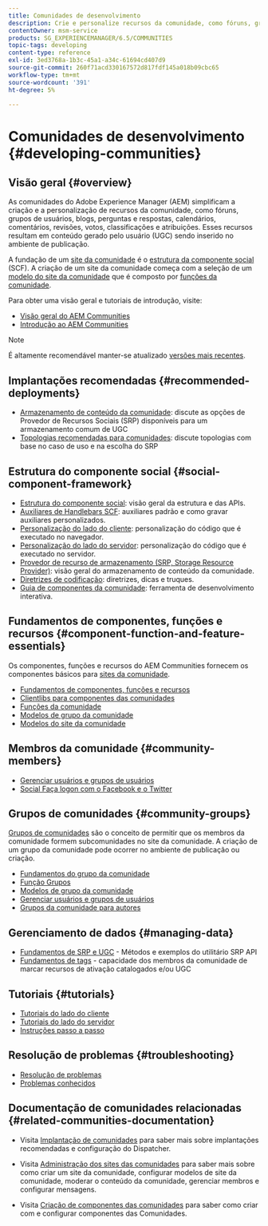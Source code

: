 ```yaml
---
title: Comunidades de desenvolvimento
description: Crie e personalize recursos da comunidade, como fóruns, grupos de usuários e muito mais.
contentOwner: msm-service
products: SG_EXPERIENCEMANAGER/6.5/COMMUNITIES
topic-tags: developing
content-type: reference
exl-id: 3ed3768a-1b3c-45a1-a34c-61694cd407d9
source-git-commit: 260f71acd330167572d817fdf145a018b09cbc65
workflow-type: tm+mt
source-wordcount: '391'
ht-degree: 5%

---
```


# Comunidades de desenvolvimento  {#developing-communities}

## Visão geral {#overview}

As comunidades do Adobe Experience Manager (AEM) simplificam a criação e a personalização de recursos da comunidade, como fóruns, grupos de usuários, blogs, perguntas e respostas, calendários, comentários, revisões, votos, classificações e atribuições. Esses recursos resultam em conteúdo gerado pelo usuário (UGC) sendo inserido no ambiente de publicação.

A fundação de um [site da comunidade](overview.md#communitiessites) é o [estrutura da componente social](scf.md) (SCF). A criação de um site da comunidade começa com a seleção de um [modelo do site da comunidade](sites-console.md) que é composto por [funções da comunidade](functions.md).

Para obter uma visão geral e tutoriais de introdução, visite:

* [Visão geral do AEM Communities](overview.md)
* [Introdução ao AEM Communities](getting-started.md)

>[!NOTE]
> 
>É altamente recomendável manter-se atualizado [versões mais recentes](deploy-communities.md#latest-releases).

## Implantações recomendadas {#recommended-deployments}

* [Armazenamento de conteúdo da comunidade](working-with-srp.md): discute as opções de Provedor de Recursos Sociais (SRP) disponíveis para um armazenamento comum de UGC
* [Topologias recomendadas para comunidades](topologies.md): discute topologias com base no caso de uso e na escolha do SRP

## Estrutura do componente social {#social-component-framework}

* [Estrutura do componente social](scf.md): visão geral da estrutura e das APIs.
* [Auxiliares de Handlebars SCF](handlebars-helpers.md): auxiliares padrão e como gravar auxiliares personalizados.
* [Personalização do lado do cliente](client-customize.md): personalização do código que é executado no navegador.
* [Personalização do lado do servidor](server-customize.md): personalização do código que é executado no servidor.
* [Provedor de recurso de armazenamento (SRP, Storage Resource Provider)](srp.md): visão geral do armazenamento de conteúdo da comunidade.
* [Diretrizes de codificação](code-guide.md): diretrizes, dicas e truques.
* [Guia de componentes da comunidade](components-guide.md): ferramenta de desenvolvimento interativa.

## Fundamentos de componentes, funções e recursos {#component-function-and-feature-essentials}

Os componentes, funções e recursos do AEM Communities fornecem os componentes básicos para [sites da comunidade](sites-console.md).

* [Fundamentos de componentes, funções e recursos](essentials.md)
* [Clientlibs para componentes das comunidades](clientlibs.md)
* [Funções da comunidade](functions.md)
* [Modelos de grupo da comunidade](tools-groups.md)
* [Modelos do site da comunidade](sites.md)

## Membros da comunidade {#community-members}

* [Gerenciar usuários e grupos de usuários](users.md)
* [Social Faça logon com o Facebook e o Twitter](social-login.md)

## Grupos de comunidades {#community-groups}

[Grupos de comunidades](overview.md#communitygroups) são o conceito de permitir que os membros da comunidade formem subcomunidades no site da comunidade. A criação de um grupo da comunidade pode ocorrer no ambiente de publicação ou criação.

* [Fundamentos do grupo da comunidade](essentials-groups.md)
* [Função Grupos](functions.md#groups-function)
* [Modelos de grupo da comunidade](tools-groups.md)
* [Gerenciar usuários e grupos de usuários](users.md)
* [Grupos da comunidade para autores](creating-groups.md)

## Gerenciamento de dados {#managing-data}

* [Fundamentos de SRP e UGC](srp-and-ugc.md) - Métodos e exemplos do utilitário SRP API
* [Fundamentos de tags](tag.md) - capacidade dos membros da comunidade de marcar recursos de ativação catalogados e/ou UGC

## Tutoriais {#tutorials}

* [Tutoriais do lado do cliente](tutorials.md#client-side-customization)
* [Tutoriais do lado do servidor](tutorials.md#server-side-customization)
* [Instruções passo a passo](tutorials.md#how-to-instructions)

## Resolução de problemas {#troubleshooting}

* [Resolução de problemas](troubleshooting.md)
* [Problemas conhecidos](/help/release-notes/release-notes.md)

## Documentação de comunidades relacionadas {#related-communities-documentation}

* Visita [Implantação de comunidades](deploy-communities.md) para saber mais sobre implantações recomendadas e configuração do Dispatcher.

* Visita [Administração dos sites das comunidades](administer-landing.md) para saber mais sobre como criar um site da comunidade, configurar modelos de site da comunidade, moderar o conteúdo da comunidade, gerenciar membros e configurar mensagens.

* Visita [Criação de componentes das comunidades](author-communities.md) para saber como criar com e configurar componentes das Comunidades.
